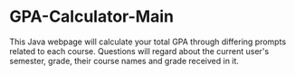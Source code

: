 # GPA-Calculator-Main
This Java webpage will calculate your total GPA through differing prompts related to each course. Questions will regard about the current user's semester, grade, their course names and grade received in it.
